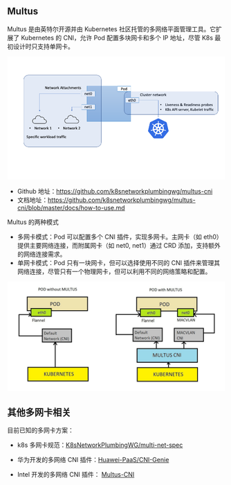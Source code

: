 ## Multus

Multus 是由英特尔开源并由 Kubernetes 社区托管的多网络平面管理工具。它扩展了 Kubernetes 的 CNI，允许 Pod 配置多块网卡和多个 IP 地址，尽管 K8s 最初设计时只支持单网卡。

![多用户云池图像](./.assets/Multus简介/diagram.png)

- Github 地址：<https://github.com/k8snetworkplumbingwg/multus-cni>
- 文档地址：<https://github.com/k8snetworkplumbingwg/multus-cni/blob/master/docs/how-to-use.md>

Multus 的两种模式

- 多网卡模式：Pod 可以配置多个 CNI 插件，实现多网卡。主网卡（如 eth0）提供主要网络连接，而附属网卡（如 net0, net1）通过 CRD 添加，支持额外的网络连接需求。
- 单网卡模式：Pod 只有一块网卡，但可以选择使用不同的 CNI 插件来管理其网络连接，尽管只有一个物理网卡，但可以利用不同的网络策略和配置。

![image-20250906121403616](./.assets/Multus简介/image-20250906121403616.png)

## 其他多网卡相关

目前已知的多网卡方案：

- k8s 多网卡规范：[K8sNetworkPlumbingWG/multi-net-spec](https://github.com/K8sNetworkPlumbingWG/multi-net-spec)

- 华为开发的多网络 CNI 插件：[Huawei-PaaS/CNI-Genie](https://github.com/huawei-cloudnative/CNI-Genie)

- Intel 开发的多网络 CNI 插件： [Multus-CNI](https://github.com/k8snetworkplumbingwg/multus-cni)